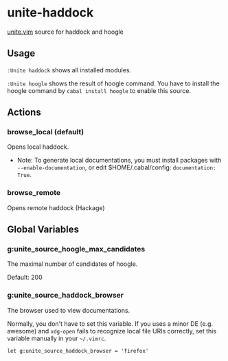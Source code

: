 # unite-haddock

[unite.vim](https://github.com/Shougo/unite.vim) source for haddock and hoogle

## Usage
`:Unite haddock` shows all installed modules.

`:Unite hoogle` shows the result of hoogle command.
You have to install the hoogle command by `cabal install hoogle` to enable this source.

## Actions

### browse\_local (default)
Opens local haddock.

- Note: To generate local documentations, you must install packages with `--enable-documentation`, or edit $HOME/.cabal/config: `documentation: True`.

### browse\_remote
Opens remote haddock (Hackage)

## Global Variables

### g:unite\_source\_hoogle\_max\_candidates
The maximal number of candidates of hoogle.

Default: 200

### g:unite\_source\_haddock\_browser
The browser used to view documentations.

Normally, you don't have to set this variable.
If you uses a minor DE (e.g. awesome) and `xdg-open` fails to recognize local file URIs correctly, set this variable manually in your `~/.vimrc`.

~~~vim
let g:unite_source_haddock_browser = 'firefox'
~~~
